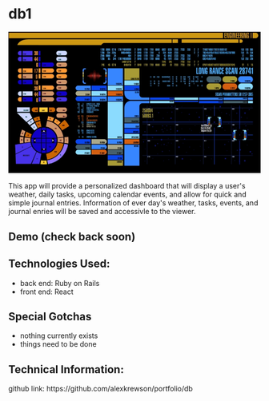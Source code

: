 <h1>db1</h1>


![computer-image](https://raw.githubusercontent.com/alexkrewson/portfolio/main/db1/app/assets/images/computer.jpeg)



<p>This app will provide a personalized dashboard that will display a user's weather, daily tasks, upcoming calendar events, and allow for quick and simple journal entries. Information of ever day's weather, tasks, events, and journal enries will be saved and accessivle to the viewer.</p>

<h2>Demo (check back soon)</h2>

<h2>Technologies Used:</h2>
<ul>
<li>back end: Ruby on Rails</li>
<li>front end: React</li>
</ul>

<h2>Special Gotchas</h2>
<ul>
<li>nothing currently exists</li>
<li>things need to be done</li>
</ul>

<h2>Technical Information:</h2>

<p>github link: https://github.com/alexkrewson/portfolio/db</p>


